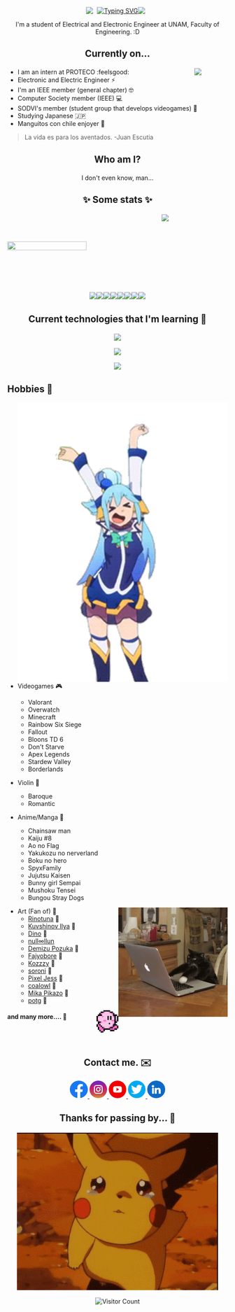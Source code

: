 

<p align="center" style="display: flex; justify-content: center;">
    <img src="https://media4.giphy.com/media/zX5Lf9WcW6ojm/giphy.gif" width="5%" style="margin: 0;" />
    <a href="https://git.io/typing-svg">
        <img src="https://readme-typing-svg.demolab.com?font=Pixelify+Sans&duration=2000&pause=500&color=E66FFF&center=true&vCenter=true&width=435&lines=%F0%9F%A6%86Deivi's+here!+%F0%9F%A6%86;%F0%9F%A6%8AWelcome+to+my+profile!+%3AD%F0%9F%A6%8A"
            alt="Typing SVG" style="margin: 0;" />
    </a>
    <img src="https://media1.giphy.com/media/NKcHjb5vYSE3E0H4ug/giphy.gif" width="5%" style="margin: 0;" />
</p>



[//]: <> (<p align="right">)
[//]: <> (    <img src="https://komarev.com/ghpvc/?username=se2510&color=9afbfc&style=plastic&label=+Curiosos+Encontrados+:3">)
[//]: <> (</p>)

<p align="center">
	I'm a student of Electrical and Electronic Engineer at UNAM, Faculty of Engineering. :D
</p>
<!--  -->

[//]:<p align = "center">
[//]:  <img src="gif/dazai.gif" width="498" height="276"  />
[//]:</p>



## <p align="center"> Currently on... </p>

<p>
  <img src="gif/catinteresting.gif" align = "right" width="15%"  />
</p>

- I am an intern at PROTECO :feelsgood:
- Electronic and Electric Engineer ⚡
- I'm an IEEE member (general chapter) 🤓
- Computer Society member (IEEE) 💻
- SODVI's member (student group that develops videogames) 👾
- Studying Japanese :jp:
- Manguitos con chile enjoyer 🥭

> La vida es para los aventados. -Juan Escutia



## <p align="center"> Who am I? </p>


<p align="center">
I don't even know, man...
</p>



## <p align="center"> :sparkles: Some stats :sparkles: </p>



<p>
  <a href="https://github.com/anuraghazra/github-readme-stats">
  <img align="right" src="https://github-readme-stats.vercel.app/api/top-langs/?username=se2510&langs_count=6&theme=react&layout=donut-vertical" align = "right" width="30%" />
  </a>
</p> 
<br>
<p>
</p>
<br>

<p align = "left">
  <a href="https://github.com/anuraghazra/github-readme-stats">
  <img src="https://github-readme-stats.vercel.app/api?username=se2510&show_icons=true&theme=react&rank_icon=github"  width="60%" height="60%"  />
  </a>
</p> 

[//]:<p align = "center">
[//]:  <img src="gif/catzilla.gif"  width="40%" height="40%"  />
[//]:</p> 
<br>
<p>
</p>
<br>

<br>
<p align="center">
  <img src="https://i.giphy.com/media/XAxylRMCdpbEWUAvr8/giphy.webp" width="100"><img src="https://i.giphy.com/media/fsEaZldNC8A1PJ3mwp/giphy.webp" width="100"><img src="https://media3.giphy.com/media/ln7z2eWriiQAllfVcn/200w.webp" width="100"><img src="https://i.giphy.com/media/eNAsjO55tPbgaor7ma/200w.webp" width="100"><img src="https://i.giphy.com/media/VgGthkhUvGgOit7Y9i/giphy.webp" width="100"><img src="https://media3.giphy.com/media/kdFc8fubgS31b8DsVu/giphy.webp" width="100"><img src="https://i.giphy.com/media/KzJkzjggfGN5Py6nkT/200.webp" width="100"><img src="https://i.giphy.com/media/IdyAQJVN2kVPNUrojM/200.webp" width="100">
</p>

## <p align="center"> Current technologies that I'm learning 👾 </p>

<p align="center">
  <a href="https://skillicons.dev">
    <img src="https://skillicons.dev/icons?i=git,js,c,cpp,cs,python,java,php" width="700"/>
  </a>
</p>
<p align="center">
  <a href="https://skillicons.dev">
    <img src="https://skillicons.dev/icons?i=matlab,github,flutter,dart,bash,mysql,latex,md" width="700"/>
  </a>
</p>
<p align="center">
  <a href="https://skillicons.dev">
    <img src="https://skillicons.dev/icons?i=docker,godot,react,angular,nodejs,nextjs,mongodb,arduino" width="700"/>
  </a>
</p>


## Hobbies :cherry_blossom:



  <img src="gif/aquadance.gif" align = "right" width="480" height="640"  />
</p> 

- Videogames :video_game:
    - Valorant
    - Overwatch
    - Minecraft
    - Rainbow Six Siege
    - Fallout
    - Bloons TD 6
    - Don't Starve
    - Apex Legends
    - Stardew Valley
    - Borderlands

- Violin :violin:
    - Baroque
    - Romantic

- Anime/Manga :book:
    - Chainsaw man
    - Kaiju #8
    - Ao no Flag
    - Yakukozu no nerverland
    - Boku no hero
    - SpyxFamily
    - Jujutsu Kaisen
    - Bunny girl Sempai
    - Mushoku Tensei
    - Bungou Stray Dogs

 <p>
  <img src="gif/catwork.gif" align = "right" width="250"   />
</p>

- Art (Fan of) :art:
    - [Rinotuna][rinot] :blue_heart:
    - [Kuvshinov Ilya][kuv] :blue_heart:
    - [Dino][din] :blue_heart:
    - [null∞llun][null]
    - [Demizu Pozuka][dem] :blue_heart:
    - [Fajyobore][faj] :blue_heart:
    - [Kozzzy][koz] :blue_heart:
    - [soroni][sor] :blue_heart:
    - [Pixel Jess][jess] :blue_heart:
    - [coalowl][coal] :blue_heart:
    - [Mika Pikazo][mika] :blue_heart:
    - [potg][po] :blue_heart:
<p>
  <img src="gif/kirbywalk.gif" align = "right" width="10%" height="10%"  />
</p>

<p>
  
#### and many more....  :blue_heart:

[rinot]: https://twitter.com/rinotuna
[din]: https://twitter.com/Dino_illus
[faj]: https://twitter.com/fajyobore323
[koz]: https://twitter.com/kozzz_y
[sor]: https://twitter.com/sorrowny
[jess]: https://twitter.com/pixeljess
[coal]: https://twitter.com/coalowl
[mika]: https://twitter.com/MikaPikaZo
[po]: https://twitter.com/potg333
[kuv]: https://twitter.com/Kuvshinov_Ilya
[null]: https://twitter.com/nulllllllun
[dem]: https://twitter.com/DemizuPosuka

<br>

</br>

## <p align="center"> Contact me.  :envelope: </p>

 <!-- <p>
  <img src="gif/catwork.gif" align = "right" width="250"   />
</p>  -->


<div align="center">
<a href="https://www.facebook.com/Dont.fck.me/">
  <img src="img/facebook.png" width="8%" alt="Facebook">
</a>

<a href="https://www.instagram.com/mr.cuac/">
  <img src="img/instagram.png" width="8%" alt="Instagram">
</a>

<a href="https://www.youtube.com/channel/UCmRRrVEQ0wpG1uFUz-sRrLA">
  <img src="img/youtube.png" width="8%" alt="Youtube">
</a>

<a href="https://twitter.com/MrMiaaau">
  <img src="img/twitter.png" width="8%" alt="Twitter / X">
</a>

<a href="https://www.linkedin.com/in/david-elias-gonz%C3%A1lez-garc%C3%ADa-569a9a207/">
  <img src="img/linkedin.png" width="8%" alt="Linkedin">
</a>
</div>

## 	<p align="center"> Thanks for passing by... :flags: </p>
	
<p align = "center">
  <img src="gif/byepikachu.gif"  width="460" height="360"  />
</p> 
<p align = "center">
	<img alt="Visitor Count" src="https://profile-counter.glitch.me/{se2510}/count.svg">
</p> 

